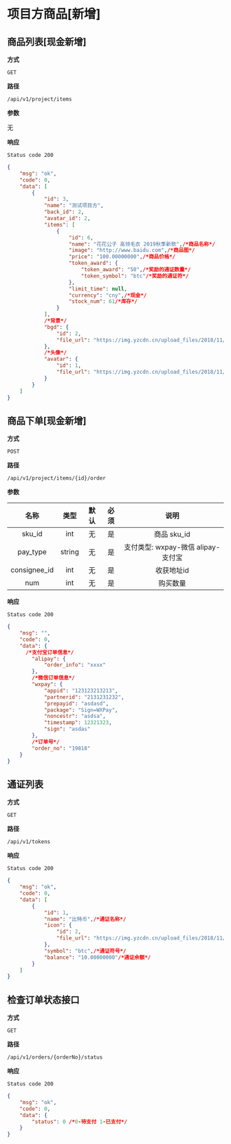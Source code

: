 # 项目方商品[新增]


## 商品列表[现金新增]

**方式**

`GET`

**路径**

`/api/v1/project/items`

**参数**

无


**响应**

`Status code 200`

```json
{
    "msg": "ok",
    "code": 0,
    "data": [
        {
            "id": 3,
            "name": "测试项目方",
            "back_id": 2,
            "avatar_id": 2,
            "items": [
                {
                    "id": 6,
                    "name": "花花公子 高领毛衣 2019秋季新款",/*商品名称*/
                    "image": "http://www.baidu.com",/*商品图*/
                    "price": "100.00000000",/*商品价格*/
                    "token_award": {
                        "token_award": "50",/*奖励的通证数量*/
                        "token_symbol": "btc"/*奖励的通证符*/
                    },
                    "limit_time": null,
                    "currency": "cny",/*现金*/
                    "stock_num": 61/*库存*/
                }
            ],
            /*背景*/
            "bgd": {
                "id": 2,
                "file_url": "https://img.yzcdn.cn/upload_files/2018/11/13/FsXOQvXwWsvvG1GBWbdBI4FIAHvH.jpg"
            },
            /*头像*/
            "avatar": {
                "id": 1,
                "file_url": "https://img.yzcdn.cn/upload_files/2018/11/13/FnfnVa3bMngMOBUhDy_It8KjdwuW.jpg"
            }
        }
    ]
}
```

## 商品下单[现金新增]

**方式**

`POST`

**路径**

`/api/v1/project/items/{id}/order`

**参数**

| 名称  | 类型 | 默认 | 必须 | 说明 |
| :---: | :--: | :--: | :--: | :--: |
| sku_id | int  |  无  |  是  | 商品 sku_id |
| pay_type | string  |  无  |  是  | 支付类型: wxpay-微信 alipay-支付宝 |
| consignee_id | int  |  无  |  是  | 收获地址id |
| num | int  |  无  |  是  | 购买数量 |


**响应**

`Status code 200`

```json
{
    "msg": "",
    "code": 0,
    "data": {
      /*支付宝订单信息*/
        "alipay": {
            "order_info": "xxxx"
        },
        /*微信订单信息*/
        "wxpay": {
            "appid": "123123213213",
            "partnerid": "2131231232",
            "prepayid": "asdasd",
            "package": "Sign=WXPay",
            "noncestr": "asdsa",
            "timestamp": 12321323,
            "sign": "asdas"
        },
        /*订单号*/
        "order_no": "19818"
    }
}
```

## 通证列表

**方式**

`GET`

**路径**

`/api/v1/tokens`


**响应**

`Status code 200`

```json
{
    "msg": "ok",
    "code": 0,
    "data": [
        {
            "id": 1,
            "name": "比特币",/*通证名称*/
            "icon": {
                "id": 2,
                "file_url": "https://img.yzcdn.cn/upload_files/2018/11/13/FsXOQvXwWsvvG1GBWbdBI4FIAHvH.jpg"/*通证图标*/
            },
            "symbol": "btc",/*通证符号*/
            "balance": "10.00000000"/*通证余额*/
        }
    ]
}
```

## 检查订单状态接口

**方式**

`GET`

**路径**

`/api/v1/orders/{orderNo}/status`


**响应**

`Status code 200`

```json
{
    "msg": "ok",
    "code": 0,
    "data": {
        "status": 0 /*0-待支付 1-已支付*/
    }
}
```
